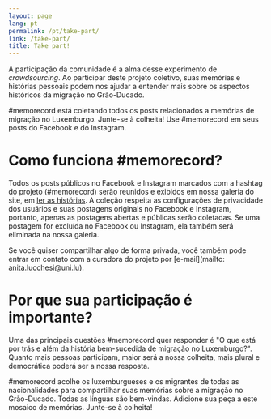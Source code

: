 ```yaml
---
layout: page
lang: pt
permalink: /pt/take-part/
link: /take-part/
title: Take part!
---
```


A participação da comunidade é a alma desse experimento de *crowdsourcing*. Ao participar deste projeto coletivo, suas memórias e histórias pessoais podem nos ajudar a entender mais sobre os aspectos históricos da migração no Grão-Ducado.

#memorecord está coletando todos os posts relacionados a memórias de migração no Luxemburgo. Junte-se à colheita! Use #memorecord em seus posts do Facebook e do Instagram.

<!-- more -->

# Como funciona #memorecord?

Todos os posts públicos no Facebook e Instagram marcados com a hashtag do projeto (#memorecord) serão reunidos e exibidos em nossa galeria do site, em [ler as histórias](https://c2dh.github.io/memorecord/stories/). A coleção respeita as configurações de privacidade dos usuários e suas postagens originais no Facebook e Instagram, portanto, apenas as postagens abertas e públicas serão coletadas. Se uma postagem for excluída no Facebook ou Instagram, ela também será eliminada na nossa galeria.

Se você quiser compartilhar algo de forma privada, você também pode entrar em contato com a curadora do projeto por [e-mail](mailto: anita.lucchesi@uni.lu).

# Por que sua participação é importante?

Uma das principais questões #memorecord quer responder é "O que está por trás e além da história bem-sucedida de migração no Luxemburgo?". Quanto mais pessoas participam, maior será a nossa colheita, mais plural e democrática poderá ser a nossa resposta.

#memorecord acolhe os luxemburgueses e os migrantes de todas as nacionalidades para compartilhar suas memórias sobre a migração no Grão-Ducado. Todas as línguas são bem-vindas. Adicione sua peça a este mosaico de memórias. Junte-se à colheita!

